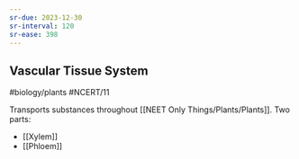 ```yaml
---
sr-due: 2023-12-30
sr-interval: 120
sr-ease: 398
---
```

## Vascular Tissue System
#biology/plants #NCERT/11 

Transports substances throughout [[NEET Only Things/Plants/Plants]]. Two parts:
- [[Xylem]]
- [[Phloem]]
